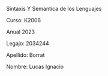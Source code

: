 Sintaxis Y Semantica de los Lenguajes

Curso: K2006

Anual 2023

Legajo: 2034244

Apellido: Borrat

Nombre: Lucas Ignacio
